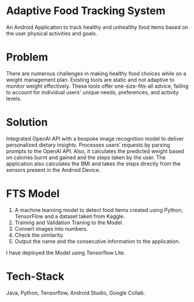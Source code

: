 # Adaptive Food Tracking System
An Android Application to track healthy and unhealthy food items based on the user physical activities and goals.

# Problem
There are numerous challenges in making healthy food choices while on a weight management plan. Existing tools are static and not adaptive to monitor weight effectively. These tools offer one-size-fits-all advice, failing to account for individual users' unique needs, preferences, and activity levels. 

# Solution
Integrated OpenAI API with a bespoke image recognition model to deliver personalized dietary insights. Processes users’ requests by parsing prompts to the OpenAI API. Also, it calculates the predicted weight based on calories burnt and gained and the steps taken by the user. The application also calculates the BMI and takes the steps directly from the sensors present in the Android Device. 

# FTS Model 
<ol>
  <li> A machine learning model to detect food items created using Python, TensorFlow and a dataset taken from Kaggle. </li>
  <li> Training and Validation Traning to the Model. </li>
  <li> Convert images into numbers.</li>
  <li> Check the similarity. </li>
  <li> Output the name and the consecutive information to the application. </li>
 </ol>

 I have deployed the Model using Tensorflow Lite.
 
 # Tech-Stack
 Java, Python, Tensorflow, Android Studio, Google Collab.

